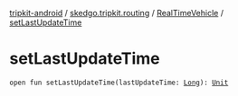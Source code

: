 [tripkit-android](../../index.md) / [skedgo.tripkit.routing](../index.md) / [RealTimeVehicle](index.md) / [setLastUpdateTime](./set-last-update-time.md)

# setLastUpdateTime

`open fun setLastUpdateTime(lastUpdateTime: `[`Long`](https://kotlinlang.org/api/latest/jvm/stdlib/kotlin/-long/index.html)`): `[`Unit`](https://kotlinlang.org/api/latest/jvm/stdlib/kotlin/-unit/index.html)